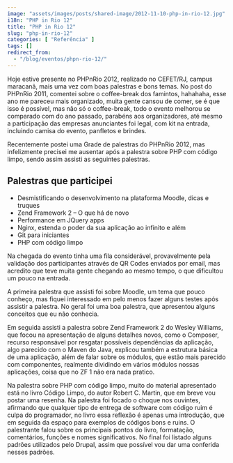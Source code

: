 ```yaml
---
image: "assets/images/posts/shared-image/2012-11-10-php-in-rio-12.jpg"
i18n: "PHP in Rio 12"
title: "PHP in Rio 12"
slug: "php-in-rio-12"
categories: [ "Referência" ]
tags: []
redirect_from:
  - "/blog/eventos/phpn-rio-12/"
---
```

Hoje estive presente no PHPnRio 2012, realizado no CEFET/RJ, campus maracanã, mais uma vez com boas palestras e bons temas. No post do PHPnRio 2011, comentei sobre o coffee-break dos famintos, hahahaha, esse ano me pareceu mais organizado, muita gente cansou de comer, se é que isso é possível, mas não só o coffee-break, todo o evento melhorou se comparado com do ano passado, parabéns aos organizadores, até mesmo a participação das empresas anunciantes foi legal, com kit na entrada, incluindo camisa do evento, panfletos e brindes.

Recentemente postei uma Grade de palestras do PHPnRio 2012, mas infelizmente precisei me ausentar após a palestra sobre PHP com código limpo, sendo assim assisti as seguintes palestras.

## Palestras que participei

- Desmistificando o desenvolvimento na plataforma Moodle, dicas e truques
- Zend Framework 2 – O que há de novo
- Performance em JQuery apps
- Nginx, estenda o poder da sua aplicação ao infinito e além
- Git para iniciantes
- PHP com código limpo

Na chegada do evento tinha uma fila considerável, provavelmente pela validação dos participantes através de QR Codes enviados por email, mas acredito que teve muita gente chegando ao mesmo tempo, o que dificultou um pouco na entrada.

A primeira palestra que assisti foi sobre Moodle, um tema que pouco conheço, mas fiquei interessado em pelo menos fazer alguns testes após assistir a palestra. No geral foi uma boa palestra, que apresentou alguns conceitos que eu não conhecia.

Em seguida assisti a palestra sobre Zend Framework 2 do Wesley Williams, que focou na apresentação de alguns detalhes novos, como o Composer, recurso responsável por resgatar possíveis dependências da aplicação, algo parecido com o Maven do Java, explicou também a estrutura básica de uma aplicação, além de falar sobre os módulos, que estão mais parecido com componentes, realmente dividindo em vários módulos nossas aplicações, coisa que no ZF 1 não era nada pratico.

Na palestra sobre PHP com código limpo, muito do material apresentado está no livro Código Limpo, do autor Robert C. Martin, que em breve vou postar uma resenha. Na palestra foi focado o choque nos ouvintes, afirmando que qualquer tipo de entrega de software com código ruim é culpa do programador, no livro essa reflexão é apenas uma introdução, que em seguida da espaço para exemplos de códigos bons e ruins. O palestrante falou sobre os principais pontos do livro, formatação, comentários, funções e nomes significativos. No final foi listado alguns padrões utilizados pelo Drupal, assim que possível vou dar uma conferida nesses padrões.